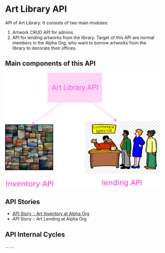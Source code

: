 # Art Library API

API of Art Library. It consists of two main modules: 

1. Artwork CRUD API for admins  
2. API for lending artworks from the library. Target of this API are normal members in the Alpha Org, who want to borrow artworks from the library to decorate their offices.

## Main components of this API

![Art Library API Diagram](./assets/images/art-library-api.png "Art Library API Diagram")


## API Stories

* [API Story :: Art Inventory at Alpha Org](./api-story_art-inventory.md)
* API Story :: Art Lending at Alpha Org

## API Internal Cycles
...
...
